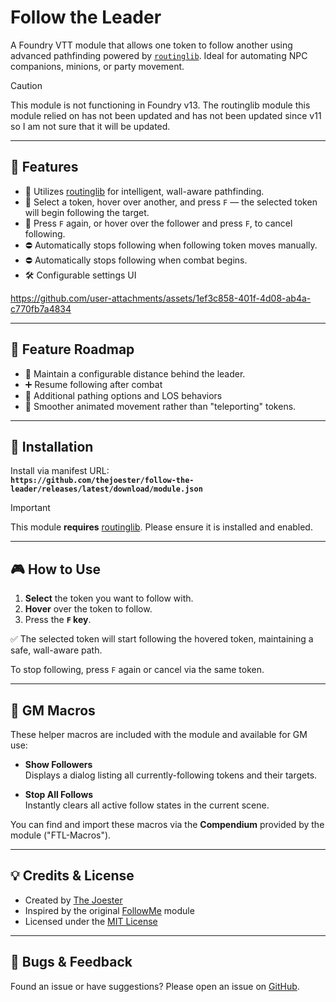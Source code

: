 # Follow the Leader

A Foundry VTT module that allows one token to follow another using advanced pathfinding powered by [`routinglib`](https://github.com/League-of-Foundry-Developers/routinglib). Ideal for automating NPC companions, minions, or party movement.

> [!CAUTION]
> This module is not functioning in Foundry v13. The routinglib module this module relied on has not been updated and has not been updated since v11 so I am not sure that it will be updated. 

---

## 🧭 Features

- 🧠 Utilizes [routinglib](https://foundryvtt.com/packages/routinglib) for intelligent, wall-aware pathfinding.
- 🎯 Select a token, hover over another, and press `F` — the selected token will begin following the target.
- 🎯 Press `F` again, or hover over the follower and press `F`, to cancel following.
- ⛔ Automatically stops following when following token moves manually.
- ⛔ Automatically stops following when combat begins.
- 🛠️ Configurable settings UI

https://github.com/user-attachments/assets/1ef3c858-401f-4d08-ab4a-c770fb7a4834


---

## 🚧 Feature Roadmap

- 🚶 Maintain a configurable distance behind the leader.
- ➕ Resume following after combat
- 🧩 Additional pathing options and LOS behaviors
- 🚶 Smoother animated movement rather than "teleporting" tokens. 

---

## 🔧 Installation

Install via manifest URL:  
**`https://github.com/thejoester/follow-the-leader/releases/latest/download/module.json`**

> [!IMPORTANT]  
> This module **requires** [routinglib](https://foundryvtt.com/packages/routinglib). Please ensure it is installed and enabled.

---

## 🎮 How to Use

1. **Select** the token you want to follow with.
2. **Hover** over the token to follow.
3. Press the **`F` key**.

✅ The selected token will start following the hovered token, maintaining a safe, wall-aware path.

To stop following, press `F` again or cancel via the same token.

---

## 🧰 GM Macros

These helper macros are included with the module and available for GM use:

- **Show Followers**  
  Displays a dialog listing all currently-following tokens and their targets.

- **Stop All Follows**  
  Instantly clears all active follow states in the current scene.

You can find and import these macros via the **Compendium** provided by the module ("FTL-Macros").

---
## 💡 Credits & License

- Created by [The Joester](https://github.com/thejoester)  
- Inspired by the original [FollowMe](https://github.com/League-of-Foundry-Developers/followme) module  
- Licensed under the [MIT License](LICENSE)

---

## 🐛 Bugs & Feedback

Found an issue or have suggestions? Please open an issue on [GitHub](https://github.com/thejoester/follow-the-leader/issues).
